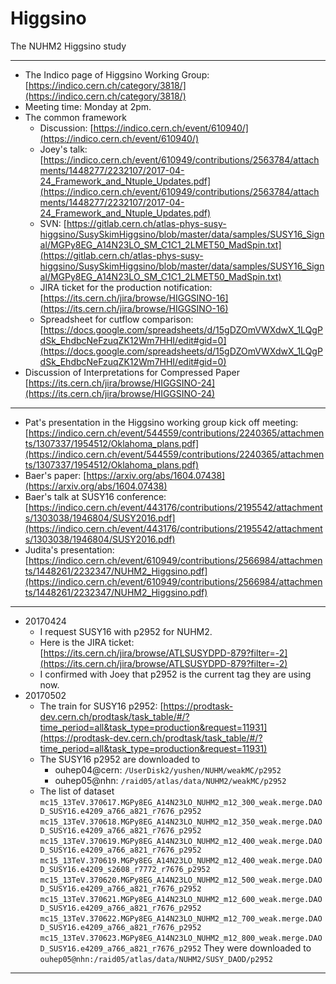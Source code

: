 # Higgsino
The NUHM2 Higgsino study

---

* The Indico page of Higgsino Working Group: 
[https://indico.cern.ch/category/3818/](https://indico.cern.ch/category/3818/)
* Meeting time: Monday at 2pm.
* The common framework
  * Discussion: [https://indico.cern.ch/event/610940/](https://indico.cern.ch/event/610940/)
  * Joey's talk: [https://indico.cern.ch/event/610949/contributions/2563784/attachments/1448277/2232107/2017-04-24_Framework_and_Ntuple_Updates.pdf](https://indico.cern.ch/event/610949/contributions/2563784/attachments/1448277/2232107/2017-04-24_Framework_and_Ntuple_Updates.pdf)
  * SVN: [https://gitlab.cern.ch/atlas-phys-susy-higgsino/SusySkimHiggsino/blob/master/data/samples/SUSY16_Signal/MGPy8EG_A14N23LO_SM_C1C1_2LMET50_MadSpin.txt](https://gitlab.cern.ch/atlas-phys-susy-higgsino/SusySkimHiggsino/blob/master/data/samples/SUSY16_Signal/MGPy8EG_A14N23LO_SM_C1C1_2LMET50_MadSpin.txt)
  * JIRA ticket for the production notification: [https://its.cern.ch/jira/browse/HIGGSINO-16](https://its.cern.ch/jira/browse/HIGGSINO-16)
  * Spreadsheet for cutflow comparison: [https://docs.google.com/spreadsheets/d/15gDZOmVWXdwX_1LQgPdSk_EhdbcNeFzuqZK12Wm7HHI/edit#gid=0](https://docs.google.com/spreadsheets/d/15gDZOmVWXdwX_1LQgPdSk_EhdbcNeFzuqZK12Wm7HHI/edit#gid=0)
* Discussion of Interpretations for Compressed Paper [https://its.cern.ch/jira/browse/HIGGSINO-24](https://its.cern.ch/jira/browse/HIGGSINO-24)

---

* Pat's presentation in the Higgsino working group kick off meeting: [https://indico.cern.ch/event/544559/contributions/2240365/attachments/1307337/1954512/Oklahoma_plans.pdf](https://indico.cern.ch/event/544559/contributions/2240365/attachments/1307337/1954512/Oklahoma_plans.pdf)
* Baer's paper: [https://arxiv.org/abs/1604.07438](https://arxiv.org/abs/1604.07438)
* Baer's talk at SUSY16 conference: [https://indico.cern.ch/event/443176/contributions/2195542/attachments/1303038/1946804/SUSY2016.pdf](https://indico.cern.ch/event/443176/contributions/2195542/attachments/1303038/1946804/SUSY2016.pdf)
* Judita's presentation: [https://indico.cern.ch/event/610949/contributions/2566984/attachments/1448261/2232347/NUHM2_Higgsino.pdf](https://indico.cern.ch/event/610949/contributions/2566984/attachments/1448261/2232347/NUHM2_Higgsino.pdf)

---

* 20170424
  * I request SUSY16 with p2952 for NUHM2. 
  * Here is the JIRA ticket:
[https://its.cern.ch/jira/browse/ATLSUSYDPD-879?filter=-2](https://its.cern.ch/jira/browse/ATLSUSYDPD-879?filter=-2)
  * I confirmed with Joey that p2952 is the current tag they are using now.
* 20170502
  * The train for SUSY16 p2952: [https://prodtask-dev.cern.ch/prodtask/task_table/#/?time_period=all&task_type=production&request=11931](https://prodtask-dev.cern.ch/prodtask/task_table/#/?time_period=all&task_type=production&request=11931)
  * The SUSY16 p2952 are downloaded to
    * ouhep04@cern: `/UserDisk2/yushen/NUHM/weakMC/p2952`
    * ouhep05@nhn: `/raid05/atlas/data/NUHM2/weakMC/p2952`
  * The list of dataset
    `mc15_13TeV.370617.MGPy8EG_A14N23LO_NUHM2_m12_300_weak.merge.DAOD_SUSY16.e4209_a766_a821_r7676_p2952`
    `mc15_13TeV.370618.MGPy8EG_A14N23LO_NUHM2_m12_350_weak.merge.DAOD_SUSY16.e4209_a766_a821_r7676_p2952`
    `mc15_13TeV.370619.MGPy8EG_A14N23LO_NUHM2_m12_400_weak.merge.DAOD_SUSY16.e4209_a766_a821_r7676_p2952`
    `mc15_13TeV.370619.MGPy8EG_A14N23LO_NUHM2_m12_400_weak.merge.DAOD_SUSY16.e4209_s2608_r7772_r7676_p2952`
    `mc15_13TeV.370620.MGPy8EG_A14N23LO_NUHM2_m12_500_weak.merge.DAOD_SUSY16.e4209_a766_a821_r7676_p2952`
    `mc15_13TeV.370621.MGPy8EG_A14N23LO_NUHM2_m12_600_weak.merge.DAOD_SUSY16.e4209_a766_a821_r7676_p2952`
    `mc15_13TeV.370622.MGPy8EG_A14N23LO_NUHM2_m12_700_weak.merge.DAOD_SUSY16.e4209_a766_a821_r7676_p2952`
    `mc15_13TeV.370623.MGPy8EG_A14N23LO_NUHM2_m12_800_weak.merge.DAOD_SUSY16.e4209_a766_a821_r7676_p2952`
    They were downloaded to `ouhep05@nhn:/raid05/atlas/data/NUHM2/SUSY_DAOD/p2952`

---
